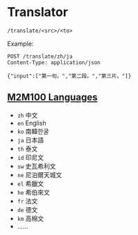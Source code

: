 # Translator

`/translate/<src>/<to>`

Example:
```http
POST /translate/zh/ja
Content-Type: application/json

{"input":["第一句。","第二段。","第三片。"]}
```

## [M2M100 Languages](https://huggingface.co/facebook/m2m100_1.2B#languages-covered)

- `zh` 中文
- `en` English
- `ko` 南韓한굴
- `ja` 日本語
- `th` 泰文
- `id` 印尼文
- `sw` 史瓦希利文
- `ne` 尼泊爾天城文
- `el` 希臘文
- `he` 希伯來文
- `fr` 法文
- `de` 德文
- `km` 高棉文
- ……